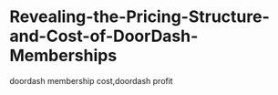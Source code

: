 # Revealing-the-Pricing-Structure-and-Cost-of-DoorDash-Memberships
doordash membership cost,doordash profit
